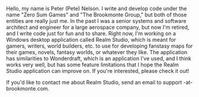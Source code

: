 Hello, my name is Peter (Pete) Nelson. I write and develop code under the name "Zero Sum Games" and "The Brookmonte Group,"
but both of those entities are really just me. In the past I was a senior systems and software architect and engineer
for a large aerospace company, but now I'm retired, and I write code just for fun and to share. Right now, I'm working
on a Windows desktop application called Realm Studio, which is meant for gamers, writers, world builders, etc. to use for
developing fanstasy maps for their games, novels, fantasy worlds, or whatever they like. The application has similarities to 
Wonderdraft, which is an application I've used, and I think works very well, but has some feature limitations that I hope
the Realm Studio application can improve on. If you're interested, please check it out!

If you'd like to contact me about Realm Studio, send an email to support -at- brookmonte.com.

<!---
PeteNelson372/PeteNelson372 is a ✨ special ✨ repository because its `README.md` (this file) appears on your GitHub profile.
You can click the Preview link to take a look at your changes.
--->
